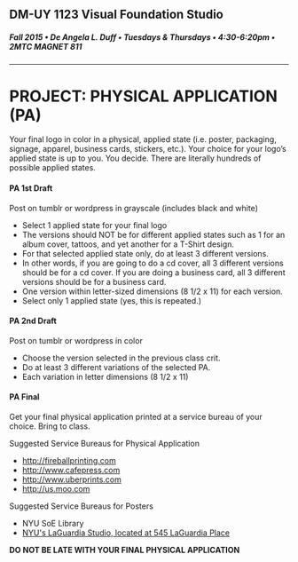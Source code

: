 ## DM-UY 1123 Visual Foundation Studio
##### Fall 2015 • De Angela L. Duff • Tuesdays & Thursdays • 4:30-6:20pm • 2MTC MAGNET 811 
---


# PROJECT: PHYSICAL APPLICATION (PA)
Your final logo in color in a physical, applied state (i.e. poster, packaging, signage, apparel, business cards, stickers, etc.). Your choice for your logo’s applied state is up to you. You decide. There are literally hundreds of possible applied states. 

#### PA 1st Draft    
Post on tumblr or wordpress in grayscale (includes black and white)
* Select 1 applied state for your final logo
* The versions should NOT be for different applied states such as 1 for an album cover, tattoos, and yet another for a T-Shirt design.
* For that selected applied state only, do at least 3 different versions. 
* In other words, if you are going to do a cd cover, all 3 different versions should be for a cd cover. If you are doing a business card, all 3 different versions should be for a business card. 
* One version within letter-sized dimensions (8 1/2 x 11) for each version.
* Select only 1 applied state (yes, this is repeated.)


#### PA 2nd Draft    
Post on tumblr or wordpress in color
* Choose the version selected in the previous class crit.
* Do at least 3 different variations of the selected PA. 
* Each variation in letter dimensions (8 1/2 x 11)

#### PA Final    
Get your final physical application printed at a service bureau of your choice. Bring to class.

Suggested Service Bureaus for Physical Application
* http://fireballprinting.com
* http://www.cafepress.com 
* http://www.uberprints.com
* http://us.moo.com

Suggested Service Bureaus for Posters
* NYU SoE Library
* [NYU's LaGuardia Studio, located at 545 LaGuardia Place](https://www.nyu.edu/life/resources-and-services/information-technology/locations-and-facilities/laguardia-studio.html)

**DO NOT BE LATE WITH YOUR FINAL PHYSICAL APPLICATION**





